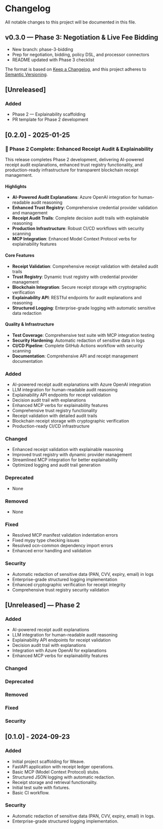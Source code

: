 # Changelog

All notable changes to this project will be documented in this file.

## v0.3.0 — Phase 3: Negotiation & Live Fee Bidding
- New branch: phase-3-bidding
- Prep for negotiation, bidding, policy DSL, and processor connectors
- README updated with Phase 3 checklist

The format is based on [Keep a Changelog](https://keepachangelog.com/en/1.0.0/),
and this project adheres to [Semantic Versioning](https://semver.org/spec/v2.0.0.html).

## [Unreleased]

### Added
- Phase 2 — Explainability scaffolding
- PR template for Phase 2 development

## [0.2.0] - 2025-01-25

### 🚀 Phase 2 Complete: Enhanced Receipt Audit & Explainability

This release completes Phase 2 development, delivering AI-powered receipt audit explanations, enhanced trust registry functionality, and production-ready infrastructure for transparent blockchain receipt management.

#### Highlights
- **AI-Powered Audit Explanations**: Azure OpenAI integration for human-readable audit reasoning
- **Enhanced Trust Registry**: Comprehensive credential provider validation and management
- **Receipt Audit Trails**: Complete decision audit trails with explainable reasoning
- **Production Infrastructure**: Robust CI/CD workflows with security scanning
- **MCP Integration**: Enhanced Model Context Protocol verbs for explainability features

#### Core Features
- **Receipt Validation**: Comprehensive receipt validation with detailed audit trails
- **Trust Registry**: Dynamic trust registry with credential provider management
- **Blockchain Integration**: Secure receipt storage with cryptographic verification
- **Explainability API**: RESTful endpoints for audit explanations and reasoning
- **Structured Logging**: Enterprise-grade logging with automatic sensitive data redaction

#### Quality & Infrastructure
- **Test Coverage**: Comprehensive test suite with MCP integration testing
- **Security Hardening**: Automatic redaction of sensitive data in logs
- **CI/CD Pipeline**: Complete GitHub Actions workflow with security scanning
- **Documentation**: Comprehensive API and receipt management documentation

### Added
- AI-powered receipt audit explanations with Azure OpenAI integration
- LLM integration for human-readable audit reasoning
- Explainability API endpoints for receipt validation
- Decision audit trail with explanations
- Enhanced MCP verbs for explainability features
- Comprehensive trust registry functionality
- Receipt validation with detailed audit trails
- Blockchain receipt storage with cryptographic verification
- Production-ready CI/CD infrastructure

### Changed
- Enhanced receipt validation with explainable reasoning
- Improved trust registry with dynamic provider management
- Streamlined MCP integration for better explainability
- Optimized logging and audit trail generation

### Deprecated
- None

### Removed
- None

### Fixed
- Resolved MCP manifest validation indentation errors
- Fixed mypy type checking issues
- Resolved ocn-common dependency import errors
- Enhanced error handling and validation

### Security
- Automatic redaction of sensitive data (PAN, CVV, expiry, email) in logs
- Enterprise-grade structured logging implementation
- Enhanced cryptographic verification for receipt integrity
- Comprehensive trust registry security validation

## [Unreleased] — Phase 2

### Added
- AI-powered receipt audit explanations
- LLM integration for human-readable audit reasoning
- Explainability API endpoints for receipt validation
- Decision audit trail with explanations
- Integration with Azure OpenAI for explanations
- Enhanced MCP verbs for explainability features

### Changed

### Deprecated

### Removed

### Fixed

### Security

## [0.1.0] - 2024-09-23

### Added
- Initial project scaffolding for Weave.
- FastAPI application with receipt ledger operations.
- Basic MCP (Model Context Protocol) stubs.
- Structured JSON logging with automatic redaction.
- Receipt storage and retrieval functionality.
- Initial test suite with fixtures.
- Basic CI workflow.

### Security
- Automatic redaction of sensitive data (PAN, CVV, expiry, email) in logs.
- Enterprise-grade structured logging implementation.

